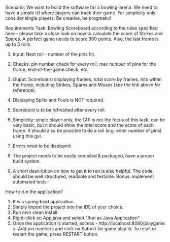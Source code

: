 Scenario: We want to build the software for a bowling-arena. We need to have a simple UI where players can track their game. For simplicity only consider single players. Be creative, be pragmatic!

Requirements Task: Bowling Scoreboard according to the rules specified here - 
please take a close look on how to calculate the score of Strikes and Spares. A perfect game needs to score 300 points. 
Also, the last frame is up to 3 rolls. 
1. Input: Next roll - number of the pins hit. 
2. Checks: pin number check for every roll, max number of pins for the frame, end-of-the-game check, etc. 
3. Ouput: Scoreboard displaying frames, total score by frames, hits within the frame, including Strikes, Spares and Misses 
(see the link above for reference). 
4. Displaying Splits and Fouls is NOT required. 
5. Scorebord is to be refreshed after every roll. 

6. Simplicity: single player only, the GUI is not the focus of this task, can be very basic, 
but it should show the total score and the score of each frame.
It should also be possible to do a roll (e.g. enter number of pins) using this gui. 
7. Errors need to be displayed. 

8. The project needs to be easily compiled & packaged, have a proper build system. 

9. A short description on how to get it to run is also helpful. 
The code should be well structured, readable and testable. Bonus: implement automated tests

How to run the application?

1. It is a spring boot application.
2. Simply import the project into the IDE of your choice.
3. Run mvn clean install
4. Right-click on App.java and select "Run as Java Application"
5. Once the application is started, access - http://localhost:8080/playgame 
  a. Add pin numbers and click on Submit for game play. 
  b. To reset or restart the game, press RESTART button.
